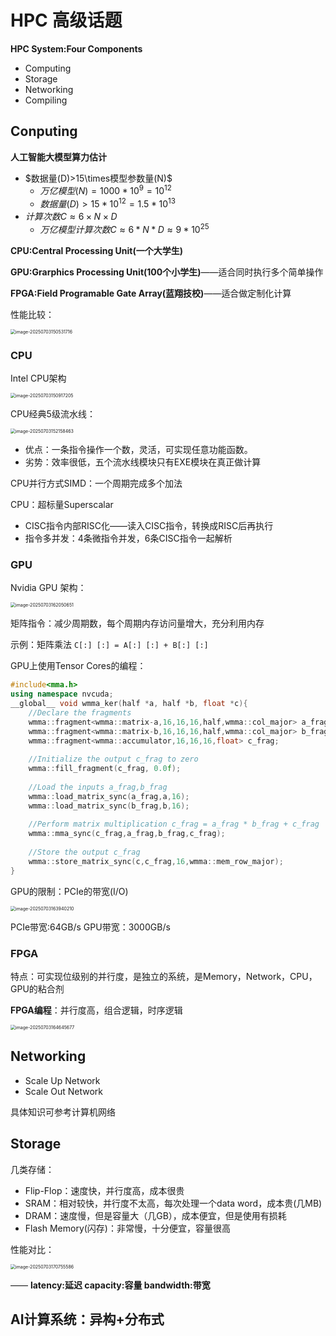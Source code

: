 # HPC 高级话题

**HPC System:Four  Components**

- Computing
- Storage
- Networking
- Compiling

## Conputing

**人工智能大模型算力估计**

- $数据量(D)>15\times模型参数量(N)$
  - $万亿模型(N) = 1000*10^9 = 10^{12}$
  - $数据量(D) > 15*10^{12} = 1.5*10^{13}$
- $计算次数C \approx 6\times N \times D$
  - $万亿模型计算次数C \approx6*N*D \approx9*10^{25}$

**CPU:Central Processing Unit(一个大学生)**

**GPU:Grarphics Processing Unit(100个小学生)**——适合同时执行多个简单操作

**FPGA:Field Programable Gate Array(蓝翔技校)**——适合做定制化计算

性能比较：

<img src="C:\Users\Lenovo\AppData\Roaming\Typora\typora-user-images\image-20250703150531716.png" alt="image-20250703150531716" style="zoom:50%;" />

### CPU

Intel CPU架构

<img src="C:\Users\Lenovo\AppData\Roaming\Typora\typora-user-images\image-20250703150917205.png" alt="image-20250703150917205" style="zoom:50%;" />

CPU经典5级流水线：

<img src="C:\Users\Lenovo\AppData\Roaming\Typora\typora-user-images\image-20250703152158463.png" alt="image-20250703152158463" style="zoom:50%;" />

- 优点：一条指令操作一个数，灵活，可实现任意功能函数。
- 劣势：效率很低，五个流水线模块只有EXE模块在真正做计算

CPU并行方式SIMD：一个周期完成多个加法

CPU：超标量Superscalar

- CISC指令内部RISC化——读入CISC指令，转换成RISC后再执行
- 指令多并发：4条微指令并发，6条CISC指令一起解析

### GPU

Nvidia GPU 架构：

<img src="C:\Users\Lenovo\AppData\Roaming\Typora\typora-user-images\image-20250703162050651.png" alt="image-20250703162050651" style="zoom:50%;" />

矩阵指令：减少周期数，每个周期内存访问量增大，充分利用内存

示例：矩阵乘法 `C[:] [:] = A[:] [:] + B[:] [:]`

GPU上使用Tensor Cores的编程：

~~~c++
#include<mma.h>
using namespace nvcuda;
__global__ void wmma_ker(half *a, half *b, float *c){
    //Declare the fragments
    wmma::fragment<wmma::matrix-a,16,16,16,half,wmma::col_major> a_frag;
    wmma::fragment<wmma::matrix-b,16,16,16,half,wmma::col_major> b_frag;
    wmma::fragment<wmma::accumulator,16,16,16,float> c_frag;
    
    //Initialize the output c_frag to zero
    wmma::fill_fragment(c_frag, 0.0f);
    
    //Load the inputs a_frag,b_frag
    wmma::load_matrix_sync(a_frag,a,16);
    wmma::load_matrix_sync(b_frag,b,16);
    
    //Perform matrix multiplication c_frag = a_frag * b_frag + c_frag
    wmma::mma_sync(c_frag,a_frag,b_frag,c_frag);
    
    //Store the output c_frag
    wmma::store_matrix_sync(c,c_frag,16,wmma::mem_row_major);
}
~~~

GPU的限制：PCIe的带宽(I/O)

<img src="C:\Users\Lenovo\AppData\Roaming\Typora\typora-user-images\image-20250703163940210.png" alt="image-20250703163940210" style="zoom:50%;" />

PCIe带宽:64GB/s  GPU带宽：3000GB/s

### FPGA

特点：可实现位级别的并行度，是独立的系统，是Memory，Network，CPU，GPU的粘合剂

**FPGA编程**：并行度高，组合逻辑，时序逻辑

<img src="C:\Users\Lenovo\AppData\Roaming\Typora\typora-user-images\image-20250703164645677.png" alt="image-20250703164645677" style="zoom:50%;" />

## Networking

- Scale Up Network
- Scale Out Network

具体知识可参考计算机网络

## Storage

几类存储：

- Flip-Flop：速度快，并行度高，成本很贵
- SRAM：相对较快，并行度不太高，每次处理一个data word，成本贵(几MB)
- DRAM：速度慢，但是容量大（几GB），成本便宜，但是使用有损耗
- Flash Memory(闪存)：非常慢，十分便宜，容量很高

性能对比：

<img src="C:\Users\Lenovo\AppData\Roaming\Typora\typora-user-images\image-20250703170755586.png" alt="image-20250703170755586" style="zoom:50%;" />

——  **latency:延迟  capacity:容量  bandwidth:带宽**

## AI计算系统：异构+分布式

